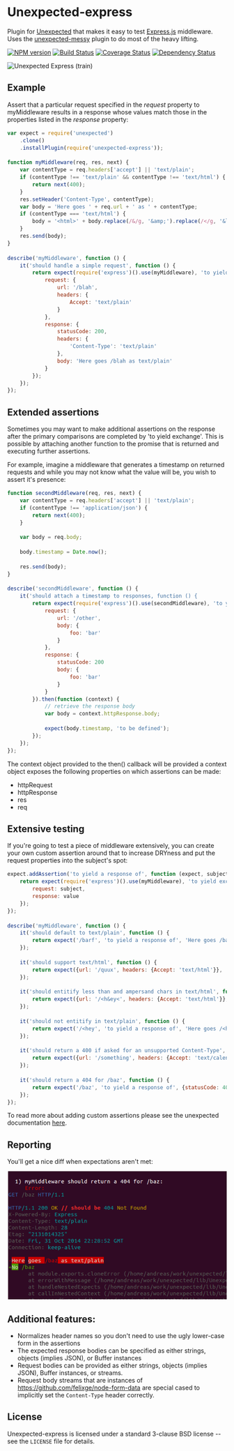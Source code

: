 Unexpected-express
==================

Plugin for [Unexpected](https://github.com/unexpectedjs/unexpected) that makes it easy to test [Express.js](https://github.com/visionmedia/express/) middleware. Uses the [unexpected-messy](https://github.com/unexpectedjs/unexpected-messy) plugin to do most of the heavy lifting.

[![NPM version](https://badge.fury.io/js/unexpected-express.svg)](http://badge.fury.io/js/unexpected-express)
[![Build Status](https://travis-ci.org/unexpectedjs/unexpected-express.svg?branch=master)](https://travis-ci.org/unexpectedjs/unexpected-express)
[![Coverage Status](https://coveralls.io/repos/unexpectedjs/unexpected-express/badge.svg)](https://coveralls.io/r/unexpectedjs/unexpected-express)
[![Dependency Status](https://david-dm.org/unexpectedjs/unexpected-express.svg)](https://david-dm.org/unexpectedjs/unexpected-express)

![Unexpected Express (train)](http://upload.wikimedia.org/wikipedia/commons/1/19/Train_wreck_at_Montparnasse_1895.jpg)

Example
-------

Assert that a particular request specified in the *request* property to
myMiddleware results in a response whose values match those in the properties
listed in the *response* property:

```javascript
var expect = require('unexpected')
    .clone()
    .installPlugin(require('unexpected-express'));

function myMiddleware(req, res, next) {
    var contentType = req.headers['accept'] || 'text/plain';
    if (contentType !== 'text/plain' && contentType !== 'text/html') {
        return next(400);
    }
    res.setHeader('Content-Type', contentType);
    var body = 'Here goes ' + req.url + ' as ' + contentType;
    if (contentType === 'text/html') {
        body = '<html>' + body.replace(/&/g, '&amp;').replace(/</g, '&lt;') + '</html>';
    }
    res.send(body);
}

describe('myMiddleware', function () {
    it('should handle a simple request', function () {
        return expect(require('express')().use(myMiddleware), 'to yield exchange', {
            request: {
                url: '/blah',
                headers: {
                    Accept: 'text/plain'
                }
            },
            response: {
                statusCode: 200,
                headers: {
                    'Content-Type': 'text/plain'
                },
                body: 'Here goes /blah as text/plain'
            }
        });
    });
});
```

Extended assertions
-------------------

Sometimes you may want to make additional assertions on the response after the
primary comparisons are completed by 'to yield exchange'. This is possible by
attaching another function to the promise that is returned and executing further
assertions.

For example, imagine a middleware that generates a timestamp on returned requests
and while you may not know what the value will be, you wish to assert it's presence:

```javascript
function secondMiddleware(req, res, next) {
    var contentType = req.headers['accept'] || 'text/plain';
    if (contentType !== 'application/json') {
        return next(400);
    }

    var body = req.body;

    body.timestamp = Date.now();

    res.send(body);
}

describe('secondMiddleware', function () {
    it('should attach a timestamp to responses, function () {
        return expect(require('express')().use(secondMiddleware), 'to yield exchange', {
            request: {
                url: '/other',
                body: {
                    foo: 'bar'
                }
            },
            response: {
                statusCode: 200
                body: {
                    foo: 'bar'
                }
            }
        }).then(function (context) {
            // retrieve the response body
            var body = context.httpResponse.body;

            expect(body.timestamp, 'to be defined');
        });
    });
});

```

The context object provided to the then() callback will be provided a context
object exposes the following properties on which assertions can be made:

- httpRequest
- httpResponse
- res
- req

Extensive testing
-----------------

If you're going to test a piece of middleware extensively, you can create your
own custom assertion around that to increase DRYness and put the request
properties into the subject's spot:

```javascript
expect.addAssertion('to yield a response of', function (expect, subject, value) {
    return expect(require('express')().use(myMiddleware), 'to yield exchange', {
        request: subject,
        response: value
    });
});

describe('myMiddleware', function () {
    it('should default to text/plain', function () {
        return expect('/barf', 'to yield a response of', 'Here goes /barf as text/plain');
    });

    it('should support text/html', function () {
        return expect({url: '/quux', headers: {Accept: 'text/html'}}, 'to yield a response of', '<html>Here goes /quux as text/html</html>');
    });

    it('should entitify less than and ampersand chars in text/html', function () {
        return expect({url: '/<h&ey<', headers: {Accept: 'text/html'}}, 'to yield a response of', '<html>Here goes /&lt;h&amp;ey&lt; as text/html</html>');
    });

    it('should not entitify in text/plain', function () {
        return expect('/<hey', 'to yield a response of', 'Here goes /<hey as text/plain');
    });

    it('should return a 400 if asked for an unsupported Content-Type', function () {
        return expect({url: '/something', headers: {Accept: 'text/calendar'}}, 'to yield a response of', {statusCode: 400, errorPassedToNext: true});
    });

    it('should return a 404 for /baz', function () {
        return expect('/baz', 'to yield a response of', {statusCode: 404, body: 'I could not find /baz'});
    });
});
```

To read more about adding custom assertions please see the unexpected
documentation [here](http://unexpectedjs.github.io/api/addAssertion/).

Reporting
---------

You'll get a nice diff when expectations aren't met:

![Diff example](diffExample.png)

Additional features:
--------------------

* Normalizes header names so you don't need to use the ugly lower-case form in the assertions
* The expected response bodies can be specified as either strings, objects (implies JSON), or Buffer instances
* Request bodies can be provided as either strings, objects (implies JSON), Buffer instances, or streams.
* Request body streams that are instances of https://github.com/felixge/node-form-data are special cased to implicitly set the `Content-Type` header correctly.

License
-------

Unexpected-express is licensed under a standard 3-clause BSD license
-- see the `LICENSE` file for details.

